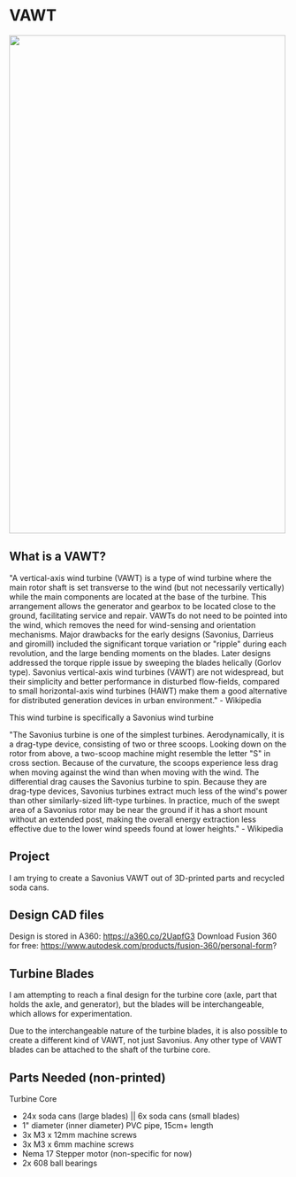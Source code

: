# VAWT #

<img src="https://user-images.githubusercontent.com/75654428/132063026-0ff7e066-e732-4965-addc-4b3541979ebd.png" width="500" height="900">

## What is a VAWT? ##

"A vertical-axis wind turbine (VAWT) is a type of wind turbine where the main rotor shaft is set transverse to the wind (but not necessarily vertically) while the main components 
are located at the base of the turbine. This arrangement allows the generator and gearbox to be located close to the ground, facilitating service and repair. VAWTs do not need to 
be pointed into the wind, which removes the need for wind-sensing and orientation mechanisms. Major drawbacks for the early designs (Savonius, Darrieus and giromill) 
included the significant torque variation or "ripple" during each revolution, and the large bending moments on the blades. Later designs addressed the torque ripple issue by
sweeping the blades helically (Gorlov type). Savonius vertical-axis wind turbines (VAWT) are not widespread, but their simplicity and better performance in disturbed 
flow-fields, compared to small horizontal-axis wind turbines (HAWT) make them a good alternative for distributed generation devices in urban environment." - Wikipedia


This wind turbine is specifically a Savonius wind turbine

"The Savonius turbine is one of the simplest turbines. Aerodynamically, it is a drag-type device, consisting of two or three scoops. Looking down on the rotor from above, a two-scoop machine might resemble the letter "S" in cross section. Because of the curvature, the scoops experience less drag when moving against the wind than when moving with the wind. The differential drag causes the Savonius turbine to spin. Because they are drag-type devices, Savonius turbines extract much less of the wind's power than other similarly-sized lift-type turbines. In practice, much of the swept area of a Savonius rotor may be near the ground if it has a short mount without an extended post, making the overall energy extraction less effective due to the lower wind speeds found at lower heights." - Wikipedia

## Project ##

I am trying to create a Savonius VAWT out of 3D-printed parts and recycled soda cans. 

## Design CAD files ##

Design is stored in A360: https://a360.co/2UapfG3
Download Fusion 360 for free: https://www.autodesk.com/products/fusion-360/personal-form?

## Turbine Blades ##

I am attempting to reach a final design for the turbine core (axle, part that holds the axle, and generator), but the blades will be interchangeable, which allows for experimentation.

Due to the interchangeable nature of the turbine blades, it is also possible to create a different kind of VAWT, not just Savonius. Any other type of VAWT blades can be attached to the shaft of the turbine core.

## Parts Needed (non-printed) ##

Turbine Core

- 24x soda cans (large blades) || 6x soda cans (small blades)
- 1" diameter (inner diameter) PVC pipe, 15cm+ length
- 3x M3 x 12mm machine screws
- 3x M3 x 6mm machine screws
- Nema 17 Stepper motor (non-specific for now)
- 2x 608 ball bearings




